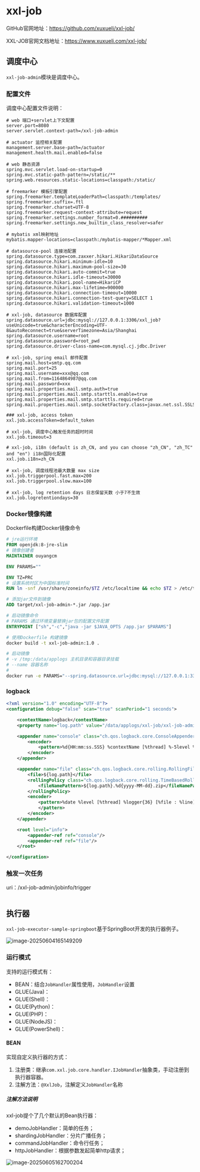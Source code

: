 # xxl-job

GitHub官网地址：https://github.com/xuxueli/xxl-job/

XXL-JOB官网文档地址：https://www.xuxueli.com/xxl-job/



## 调度中心

`xxl-job-admin`模块是调度中心。



### 配置文件

调度中心配置文件说明：

~~~properties
# web 端口+servlet上下文配置
server.port=8080
server.servlet.context-path=/xxl-job-admin

# actuator 监控相关配置
management.server.base-path=/actuator
management.health.mail.enabled=false

# web 静态资源
spring.mvc.servlet.load-on-startup=0
spring.mvc.static-path-pattern=/static/**
spring.web.resources.static-locations=classpath:/static/

# freemarker 模板引擎配置
spring.freemarker.templateLoaderPath=classpath:/templates/
spring.freemarker.suffix=.ftl
spring.freemarker.charset=UTF-8
spring.freemarker.request-context-attribute=request
spring.freemarker.settings.number_format=0.##########
spring.freemarker.settings.new_builtin_class_resolver=safer

# mybatis xml映射地址
mybatis.mapper-locations=classpath:/mybatis-mapper/*Mapper.xml

# datasource-pool 连接池配置
spring.datasource.type=com.zaxxer.hikari.HikariDataSource
spring.datasource.hikari.minimum-idle=10
spring.datasource.hikari.maximum-pool-size=30
spring.datasource.hikari.auto-commit=true
spring.datasource.hikari.idle-timeout=30000
spring.datasource.hikari.pool-name=HikariCP
spring.datasource.hikari.max-lifetime=900000
spring.datasource.hikari.connection-timeout=10000
spring.datasource.hikari.connection-test-query=SELECT 1
spring.datasource.hikari.validation-timeout=1000

# xxl-job, datasource 数据库配置
spring.datasource.url=jdbc:mysql://127.0.0.1:3306/xxl_job?useUnicode=true&characterEncoding=UTF-8&autoReconnect=true&serverTimezone=Asia/Shanghai
spring.datasource.username=root
spring.datasource.password=root_pwd
spring.datasource.driver-class-name=com.mysql.cj.jdbc.Driver

# xxl-job, spring email 邮件配置
spring.mail.host=smtp.qq.com
spring.mail.port=25
spring.mail.username=xxx@qq.com
spring.mail.from=1164864987@qq.com
spring.mail.password=xxx
spring.mail.properties.mail.smtp.auth=true
spring.mail.properties.mail.smtp.starttls.enable=true
spring.mail.properties.mail.smtp.starttls.required=true
spring.mail.properties.mail.smtp.socketFactory.class=javax.net.ssl.SSLSocketFactory

### xxl-job, access token
xxl.job.accessToken=default_token

# xxl-job, 调度中心触发任务的超时时间
xxl.job.timeout=3

# xxl-job, i18n (default is zh_CN, and you can choose "zh_CN", "zh_TC" and "en") i18n国际化配置
xxl.job.i18n=zh_CN

# xxl-job, 调度线程池最大数量 max size
xxl.job.triggerpool.fast.max=200
xxl.job.triggerpool.slow.max=100

# xxl-job, log retention days 日志保留天数 小于7不生效
xxl.job.logretentiondays=30

~~~



### Docker镜像构建

Dockerfile构建Docker镜像命令

~~~dockerfile
# jre运行环境
FROM openjdk:8-jre-slim
# 镜像创建者
MAINTAINER ouyangcm

ENV PARAMS=""

ENV TZ=PRC
# 设置系统时区为中国标准时间
RUN ln -snf /usr/share/zoneinfo/$TZ /etc/localtime && echo $TZ > /etc/timezone

# 添加jar文件到镜像
ADD target/xxl-job-admin-*.jar /app.jar

# 启动镜像命令
# PARAMS 通过环境变量替换jar包的配置文件配置
ENTRYPOINT ["sh","-c","java -jar $JAVA_OPTS /app.jar $PARAMS"]

~~~



~~~bash
# 使用Dockerfile 构建镜像
docker build -t xxl-job-admin:1.0 .

# 启动镜像
# -v /tmp:/data/applogs 主机目录和容器目录挂载
# --name 容器名称
# 
docker run -e PARAMS="--spring.datasource.url=jdbc:mysql://127.0.0.1:3306/xxl_job?useUnicode=true&characterEncoding=UTF-8&autoReconnect=true&serverTimezone=Asia/Shanghai" -p 8080:8080 -v /tmp:/data/applogs --name xxl-job-admin  -d xxl-job-admin:1.0

~~~



### logback

~~~xml
<?xml version="1.0" encoding="UTF-8"?>
<configuration debug="false" scan="true" scanPeriod="1 seconds">

    <contextName>logback</contextName>
    <property name="log.path" value="/data/applogs/xxl-job/xxl-job-admin.log"/>

    <appender name="console" class="ch.qos.logback.core.ConsoleAppender">
        <encoder>
            <pattern>%d{HH:mm:ss.SSS} %contextName [%thread] %-5level %logger{36} - %msg%n</pattern>
        </encoder>
    </appender>

    <appender name="file" class="ch.qos.logback.core.rolling.RollingFileAppender">
        <file>${log.path}</file>
        <rollingPolicy class="ch.qos.logback.core.rolling.TimeBasedRollingPolicy">
            <fileNamePattern>${log.path}.%d{yyyy-MM-dd}.zip</fileNamePattern>
        </rollingPolicy>
        <encoder>
            <pattern>%date %level [%thread] %logger{36} [%file : %line] %msg%n
            </pattern>
        </encoder>
    </appender>

    <root level="info">
        <appender-ref ref="console"/>
        <appender-ref ref="file"/>
    </root>

</configuration>

~~~



### 触发一次任务

uri：/xxl-job-admin/jobinfo/trigger

~~~json


~~~





## 执行器

`xxl-job-executor-sample-springboot`基于SpringBoot开发的执行器例子。

![image-20250604165149209](http://47.101.155.205/image-20250604165149209.png)



### 运行模式

支持的运行模式有：

- BEAN：结合`JobHandler`属性使用，`JobHandler`设置
- GLUE(Java)：
- GLUE(Shell)：
- GLUE(Python)：
- GLUE(PHP)：
- GLUE(NodeJS)：
- GLUE(PowerShell)：



#### BEAN

实现自定义执行器的方式：

1. 注册类：继承`com.xxl.job.core.handler.IJobHandler`抽象类，手动注册到执行器容器。
2. 注解方法：`@XxlJob`，注解定义`JobHandler`名称



##### 注解方法说明

xxl-job提个了几个默认的Bean执行器：

- demoJobHandler：简单的任务；
- shardingJobHandler：分片广播任务；
- commandJobHandler：命令行任务；
- httpJobHandler：根据参数发起简单http请求；



![image-20250605162700204](http://47.101.155.205/image-20250605162700204.png)
